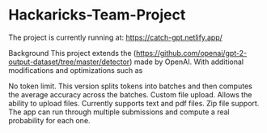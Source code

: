 # Hackaricks-Team-Project

The project is currently running at: https://catch-gpt.netlify.app/

Background
This project extends the (https://github.com/openai/gpt-2-output-dataset/tree/master/detector) made by OpenAI. With additional modifications and optimizations such as

No token limit. This version splits tokens into batches and then computes the average accuracy across the batches.
Custom file upload. Allows the ability to upload files. Currently supports text and pdf files.
Zip file support. The app can run through multiple submissions and compute a real probability for each one.
